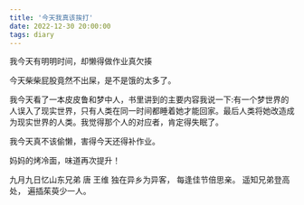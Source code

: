 ```yaml
---
title: '今天我真该挨打'
date: 2022-12-30 20:00:00
tags: diary
---
```

我今天有明明时间，却懒得做作业真欠揍

今天柴柴屁股竟然不出屎，是不是饿的太多了。

我今天看了一本皮皮鲁和梦中人，书里讲到的主要内容我说一下:有一个梦世界的人误入了现实世界，只有人类在同一时间都睡着她才能回家。最后人类将她改造成为现实世界的人类。我觉得那个人的对应者，肯定得失眠了。

我今天真不该偷懒，害得今天还得补作业。

妈妈的烤冷面，味道再次提升！

九月九日忆山东兄弟 唐 王维
独在异乡为异客，
每逢佳节倍思亲。
遥知兄弟登高处，
遍插茱萸少一人。
